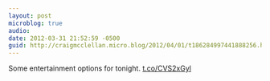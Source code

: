 ```yaml
---
layout: post
microblog: true
audio: 
date: 2012-03-31 21:52:59 -0500
guid: http://craigmcclellan.micro.blog/2012/04/01/t186284997441888256.html
---
```

Some entertainment options for tonight.  [t.co/CVS2xGyl](http://t.co/CVS2xGyl)
